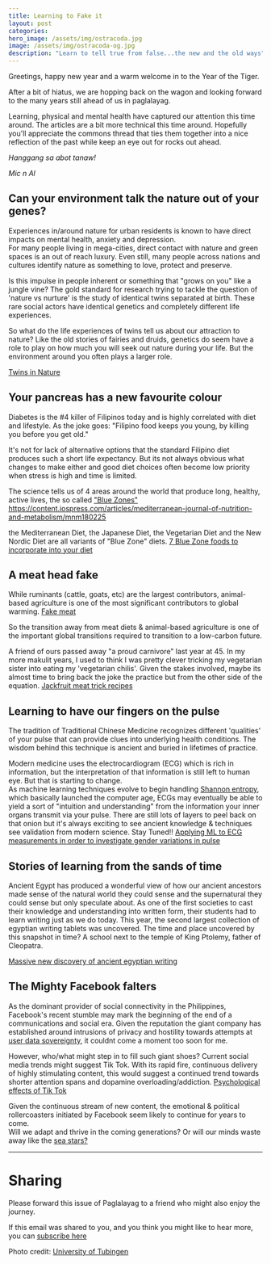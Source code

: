 ```yaml
---
title: Learning to Fake it
layout: post
categories:
hero_image: /assets/img/ostracoda.jpg
image: /assets/img/ostracoda-og.jpg
description: "Learn to tell true from false...the new and the old ways"
---
```


Greetings, happy new year and a warm welcome in to the Year of the Tiger.

After a bit of hiatus, we are hopping back on the wagon and looking forward to the many years still ahead of us in paglalayag.

Learning, physical and mental health have captured our attention this time around.  The articles are a bit more technical this time around.  Hopefully you'll appreciate the commons thread that ties them together into a nice reflection of the past while keep an eye out for rocks out ahead.

*Hanggang sa abot tanaw!*

*Mic n Al*


## Can your environment talk the nature out of your genes?

Experiences in/around nature for urban residents is known to have direct impacts on mental health, anxiety and depression.  
For many people living in mega-cities, direct contact with nature and green spaces is an out of reach luxury. Even still, many people across nations and cultures identify nature as something to love, protect and preserve.  

Is this impulse in people inherent or something that "grows on you" like a jungle vine?  The gold standard for research trying to tackle the question of 'nature vs nurture' is the study of identical twins separated at birth. These rare social actors have identical genetics and completely different life experiences.

So what do the life experiences of twins tell us about our attraction to nature?  Like the old stories of fairies and druids, genetics do seem have a role to play on how much you will seek out nature during your life.  But the environment around you often plays a larger role. 

[Twins in Nature](https://journals.plos.org/plosbiology/article?id=10.1371/journal.pbio.3001500)


## Your pancreas has a new favourite colour

Diabetes is the #4 killer of Filipinos today and is highly correlated with diet and lifestyle.  As the joke goes:
"Filipino food keeps you young, by killing you before you get old."

It's not for lack of alternative options that the standard Filipino diet produces such a short life expectancy.  But its not always obvious what changes to make either and good diet choices often become low priority when stress is high and time is limited.

The science tells us of 4 areas around the world that produce long, healthy, active lives, the so called ["Blue Zones"](https://www.verywellhealth.com/blue-zone-diet-foods-4159314)
https://content.iospress.com/articles/mediterranean-journal-of-nutrition-and-metabolism/mnm180225

the Mediterranean Diet, the Japanese Diet, the Vegetarian Diet and the New Nordic Diet are all variants of "Blue Zone" diets.
[7 Blue Zone foods to incorporate into your diet](https://www.verywellhealth.com/blue-zone-diet-foods-4159314)


## A meat head fake
While ruminants (cattle, goats, etc) are the largest contributors, animal-based agriculture is one of the most significant contributors to global warming.
[Fake meat](https://journals.plos.org/climate/article?id=10.1371/journal.pclm.0000010)

So the transition away from meat diets & animal-based agriculture is one of the  important global transitions required to transition to a low-carbon future.

A friend of ours passed away "a proud carnivore" last year at 45.  In my more makulit years, I used to think I was pretty clever tricking my vegetarian sister into eating my 'vegetarian chilis'.
Given the stakes involved, maybe its almost time to bring back the joke the practice but from the other side of the equation.
[Jackfruit meat trick recipes](https://www.tasteofhome.com/collection/jackfruit-recipes/)


## Learning to have our fingers on the pulse
The tradition of Traditional Chinese Medicine recognizes different 'qualities' of your pulse that can provide clues into underlying health conditions. The wisdom behind this technique is ancient and buried in lifetimes of practice.

Modern medicine uses the electrocardiogram (ECG) which is rich in information, but the interpretation of that information is still left to human eye.  But that is starting to change.  
As machine learning techniques evolve to begin handling [Shannon entropy](https://towardsdatascience.com/what-is-shannons-entropy-5ad1b5a83ce1), which basically launched the computer age, ECGs may eventually be able to yield a sort of "intuition and understanding" from the information your inner organs transmit via your pulse.
There are still lots of layers to peel back on that onion but it's always exciting to see ancient knowledge & techniques see validation from modern science. Stay Tuned!!
[Applying ML to ECG measurements in order to investigate gender variations in pulse](https://www.hindawi.com/journals/ecam/2022/7285312/)


## Stories of learning from the sands of time
Ancient Egypt has produced a wonderful view of how our ancient ancestors made sense of the natural world they could sense and the supernatural they could sense but only speculate about.
As one of the first societies to cast their knowledge and understanding into written form, their students had to learn writing just as we do today.  This year, the second largest collection of egyptian writing tablets was uncovered.  The time and place uncovered by this snapshot in time? A school next to the temple of King Ptolemy, father of Cleopatra.

[Massive new discovery of ancient egyptian writing](https://uni-tuebingen.de/en/university/news-and-publications/press-releases/press-releases/article/more-than-18000-pot-sherds-document-life-in-ancient-egypt/)


## The Mighty Facebook falters
As the dominant provider of social connectivity in the Philippines, Facebook's recent stumble may mark the beginning of the end of a communications and social era.
Given the reputation the giant company has established around intrusions of privacy and hostility towards attempts at [user data sovereignty](https://smallbiztrends.com/2022/02/zuckerberg-threatens-pulling-facebook-instagram-european-union.html), it couldnt come a moment too soon for me.  

However, who/what might step in to fill such giant shoes?  Current social media trends might suggest Tik Tok.  With its rapid fire, continuous delivery of highly stimulating content, this would suggest a continued trend towards shorter attention spans and dopamine overloading/addiction. 
[Psychological effects of Tik Tok](https://exploringyourmind.com/the-psychological-effects-of-tik-tok/)

Given the continuous stream of new content, the emotional & political rollercoasters initiated by Facebook seem likely to continue for years to come.  
Will we adapt and thrive in the coming generations? Or will our minds waste away like the [sea stars?](https://www.frontiersin.org/articles/10.3389/fmicb.2020.610009/full)


---
# Sharing

Please forward this issue of Paglalayag to a friend who might also enjoy the journey.

If this email was shared to you, and you think you might like to hear more, you can [subscribe here](https://ck.paglalayag.net/)

Photo credit: [University of Tubingen](https://uni-tuebingen.de/en/university/news-and-publications/press-releases/press-releases/article/more-than-18000-pot-sherds-document-life-in-ancient-egypt)